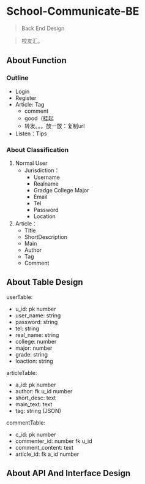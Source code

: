 # School-Communicate-BE

> Back End Design

> 校友汇。

## About Function

### Outline

- Login
- Register
- Article: Tag
  - comment
  - good（挂起
  - 转发。。。放一放：复制url
- Listen：Tips



### About Classification

1. Normal User
    - Jurisdiction：
      - Username
      - Realname
      - Gradge College Major
      - Email
      - Tel
      - Password
      - Location
2. Article：
    - TItle
    - ShortDescription
    - Main
    - Author
    - Tag
    - Comment

## About Table Design
userTable:
- u_id: pk number
- user_name: string
- password: string
- tel: string
- real_name: string
- college: number
- major: number
- grade: string
- loaction: string

articleTable:
- a_id: pk number
- author: fk u_id number
- short_desc: text
- main_text: text
- tag: string (JSON)

commentTable:
- c_id: pk number
- commenter_id: number fk u_id
- comment_content: text
- article_id: fk a_id number

## About API And Interface Design

